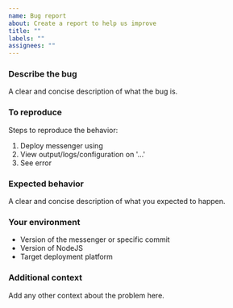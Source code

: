 ```yaml
---
name: Bug report
about: Create a report to help us improve
title: ""
labels: ""
assignees: ""
---
```


### Describe the bug

A clear and concise description of what the bug is.

### To reproduce

Steps to reproduce the behavior:

1. Deploy messenger using
2. View output/logs/configuration on '...'
3. See error

### Expected behavior

A clear and concise description of what you expected to happen.

### Your environment

- Version of the messenger or specific commit
- Version of NodeJS
- Target deployment platform

### Additional context

Add any other context about the problem here.
